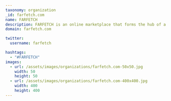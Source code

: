 ```yaml
---
taxonomy: organization
_id: farfetch.com
name: FARFETCH
description: FARFETCH is an online marketplace that forms the hub of a global fashion community, uniting independent boutiques around the world with fashion lovers.
domain: farfetch.com

twitter:
  username: farfetch

hashtags:
  - "#FARFETCH"
images:
  - url: /assets/images/organizations/farfetch.com-50x50.jpg
    width: 50
    height: 50
  - url: /assets/images/organizations/farfetch.com-400x400.jpg
    width: 400
    height: 400
---
```

